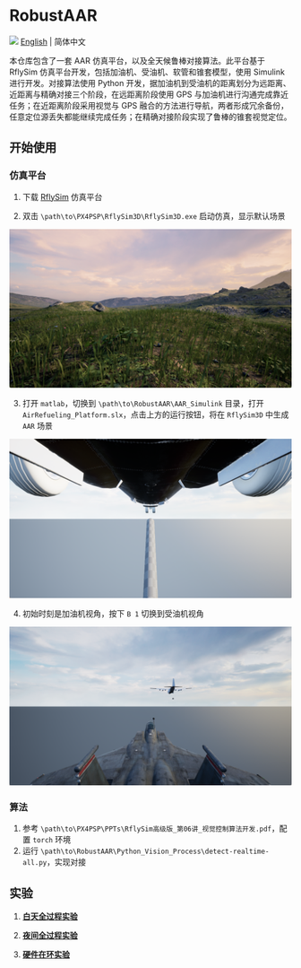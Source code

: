 # RobustAAR

<img src="https://gw.alipayobjects.com/zos/antfincdn/R8sN%24GNdh6/language.svg" width="18"> [English](./README.md) | 简体中文

本仓库包含了一套 AAR 仿真平台，以及全天候鲁棒对接算法。此平台基于 RflySim 仿真平台开发，包括加油机、受油机、软管和锥套模型，使用 Simulink 进行开发。对接算法使用 Python 开发，据加油机到受油机的距离划分为远距离、近距离与精确对接三个阶段，在远距离阶段使用 GPS 与加油机进行沟通完成靠近任务；在近距离阶段采用视觉与 GPS 融合的方法进行导航，两者形成冗余备份，任意定位源丢失都能继续完成任务；在精确对接阶段实现了鲁棒的锥套视觉定位。

## 开始使用

### 仿真平台

1. 下载 [RflySim](https://rflysim.com/) 仿真平台

2. 双击 `\path\to\PX4PSP\RflySim3D\RflySim3D.exe` 启动仿真，显示默认场景

<img src="https://raw.githubusercontent.com/InitialZJ/MarkdownPhotoes/main/res/image-20240530162155493.png?token=GHSAT0AAAAAACM7L7JSHVNQIBZ2OLHFYDJQZSZHMWA" alt="image-20240530162155493" style="zoom:50%;" />

3. 打开 `matlab`，切换到 `\path\to\RobustAAR\AAR_Simulink` 目录，打开 `AirRefueling_Platform.slx`，点击上方的运行按钮，将在 `RflySim3D` 中生成 `AAR` 场景

<img src="https://raw.githubusercontent.com/InitialZJ/MarkdownPhotoes/main/res/image-20240530164701526.png?token=GHSAT0AAAAAACM7L7JS6BJJWVZVBBK46IQUZSZHNOA" alt="image-20240530164701526" style="zoom:50%;" />

4. 初始时刻是加油机视角，按下 `B 1` 切换到受油机视角

<img src="https://raw.githubusercontent.com/InitialZJ/MarkdownPhotoes/main/res/image-20240530164748222.png?token=GHSAT0AAAAAACM7L7JTKGXKHBNVDAHLSRYOZSZHONA" alt="image-20240530171032438" style="zoom:50%;" />

### 算法

1. 参考 `\path\to\PX4PSP\PPTs\RflySim高级版_第06讲_视觉控制算法开发.pdf`，配置 `torch` 环境
2. 运行 `\path\to\RobustAAR\Python_Vision_Process\detect-realtime-all.py`，实现对接

## 实验

1. **[白天全过程实验](./Python_Vision_Process/all_process/README_zh.md)**

2. **[夜间全过程实验](./Python_Vision_Process/all_process_night/README_zh.md)**

3. **[硬件在环实验](./HIL/README_zh.md)**